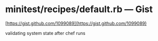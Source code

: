 <!--
id: 7934698771
link: http://tumblr.atmos.org/post/7934698771/minitest-recipes-default-rb-gist
slug: minitest-recipes-default-rb-gist
date: Fri Jul 22 2011 11:07:30 GMT-0700 (PDT)
publish: 2011-07-022
tags: 
title: minitest/recipes/default.rb — Gist
-->


minitest/recipes/default.rb — Gist
==================================

[https://gist.github.com/1099089](https://gist.github.com/1099089)

validating system state after chef runs

